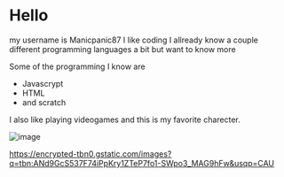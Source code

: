 # Hello

my username is Manicpanic87
I like coding
I allready know a couple different programming languages a bit but want to know more

Some of the programming I know are

- Javascrypt
- HTML
- and scratch

I also like playing videogames and this is my favorite charecter.

![image](https://user-images.githubusercontent.com/106999980/172679873-f5b0a4a6-d618-4687-8f87-4e6e1a451bfe.png)


https://encrypted-tbn0.gstatic.com/images?q=tbn:ANd9GcS537F74iPpKry1ZTeP7fo1-SWpo3_MAG9hFw&usqp=CAU

